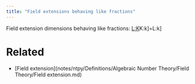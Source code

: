 ```yaml
---
title: "Field extensions behaving like fractions"
---
```


      

Field extension dimensions behaving like fractions: [L:K]()K:k]=L:k]

# Related
- [Field extension](notes/ntpy/Definitions/Algebraic Number Theory/Field Theory/Field extension.md)